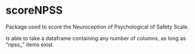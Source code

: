 # scoreNPSS
Package used to score the Neuroception of Psychological of Safety Scale.

Is able to take a dataframe containing any number of columns, as long as "npss_" items exist.
